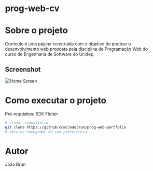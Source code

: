 # prog-web-cv

# Sobre o projeto

 Curriculo é uma página construída com o objetivo de praticar o desenvolvimento web proposta pela disciplina de Programação Web do curso de Engenharia de Software do   Unidep.
 
## Screenshot
<img src="https://github.com/Joao3run/prog-web-portfolio/blob/main/assets/imgs/home_screen.png" alt="Home Screen">

# Como executar o projeto
Pré-requisitos: SDK Flutter

```bash
# clonar repositório
git clone https://github.com/Joao3run/prog-web-portfolio
# abra no navegador de sua preferência
```

# Autor

João Brun
